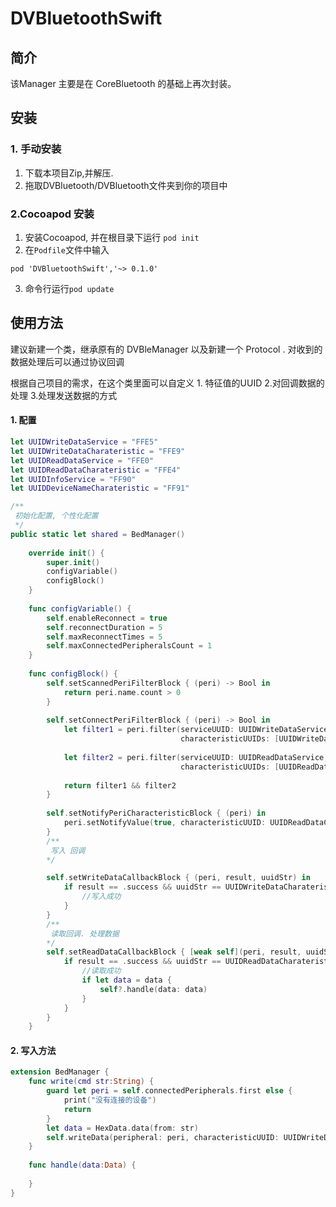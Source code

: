 # DVBluetoothSwift

## 简介
该Manager 主要是在 CoreBluetooth 的基础上再次封装。

## 安装

### 1. 手动安装
1. 下载本项目Zip,并解压.
2. 拖取DVBluetooth/DVBluetooth文件夹到你的项目中

### 2.Cocoapod 安装
1. 安装Cocoapod, 并在根目录下运行 `pod init`
2. 在`Podfile`文件中输入
```
pod 'DVBluetoothSwift','~> 0.1.0'
```
3. 命令行运行`pod update`

## 使用方法
建议新建一个类，继承原有的 DVBleManager 以及新建一个 Protocol . 对收到的数据处理后可以通过协议回调

根据自己项目的需求，在这个类里面可以自定义 1. 特征值的UUID  2.对回调数据的处理  3.处理发送数据的方式

#### 1. 配置
```swift
let UUIDWriteDataService = "FFE5"
let UUIDWriteDataCharateristic = "FFE9"
let UUIDReadDataService = "FFE0"
let UUIDReadDataCharateristic = "FFE4"
let UUIDInfoService = "FF90"
let UUIDDeviceNameCharateristic = "FF91"

/**
 初始化配置, 个性化配置
 */
public static let shared = BedManager()
    
    override init() {
        super.init()
        configVariable()
        configBlock()
    }
    
    func configVariable() {
        self.enableReconnect = true
        self.reconnectDuration = 5
        self.maxReconnectTimes = 5
        self.maxConnectedPeripheralsCount = 1
    }
    
    func configBlock() {
        self.setScannedPeriFilterBlock { (peri) -> Bool in
            return peri.name.count > 0
        }
        
        self.setConnectPeriFilterBlock { (peri) -> Bool in
            let filter1 = peri.filter(serviceUUID: UUIDWriteDataService,
                                      characteristicUUIDs: [UUIDWriteDataCharateristic])
            
            let filter2 = peri.filter(serviceUUID: UUIDReadDataService,
                                      characteristicUUIDs: [UUIDReadDataCharateristic])
            
            return filter1 && filter2
        }
        
        self.setNotifyPeriCharacteristicBlock { (peri) in
            peri.setNotifyValue(true, characteristicUUID: UUIDReadDataCharateristic)
        }
        /**
         写入 回调
        */

        self.setWriteDataCallbackBlock { (peri, result, uuidStr) in
            if result == .success && uuidStr == UUIDWriteDataCharateristic {
                //写入成功
            }
        }
        /**
         读取回调. 处理数据
        */
        self.setReadDataCallbackBlock { [weak self](peri, result, uuidStr, data) in
            if result == .success && uuidStr == UUIDReadDataCharateristic {
                //读取成功
                if let data = data {
                    self?.handle(data: data)
                }
            }
        }
    }
```
#### 2. 写入方法
```swift
extension BedManager {
    func write(cmd str:String) {
        guard let peri = self.connectedPeripherals.first else {
            print("没有连接的设备")
            return
        }
        let data = HexData.data(from: str)
        self.writeData(peripheral: peri, characteristicUUID: UUIDWriteDataCharateristic, data: data)
    }
    
    func handle(data:Data) {
        
    }
}

```
